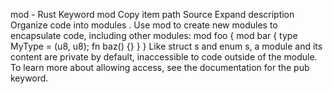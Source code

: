 mod - Rust
Keyword
mod
Copy item path
Source
Expand description
Organize code into
modules
.
Use
mod
to create new
modules
to encapsulate code, including other
modules:
mod
foo {
mod
bar {
type
MyType = (u8, u8);
fn
baz() {}
    }
}
Like
struct
s and
enum
s, a module and its content are private by
default, inaccessible to code outside of the module.
To learn more about allowing access, see the documentation for the
pub
keyword.